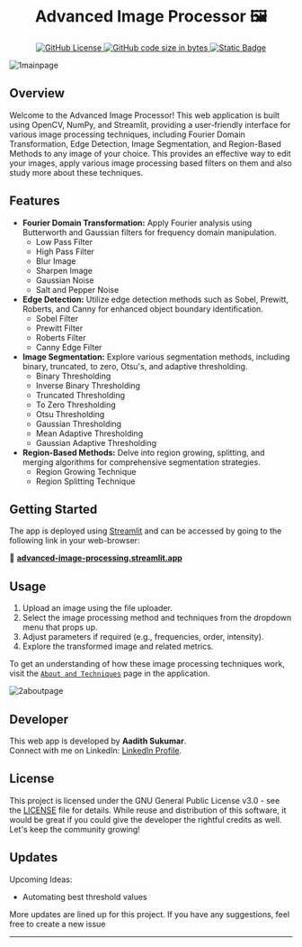 <h1 align='center'> Advanced Image Processor 🖼️</h1>

<div align="center">

  <a href="https://github.com/aadi1011/Advanced-Image-Processor/blob/main/LICENSE">
    <img src="https://img.shields.io/github/license/aadi1011/Advanced-Image-Processor" alt="GitHub License">
  </a>
  
  <a href="https://github.com/aadi1011/Advanced-Image-Processor/tree/main">
    <img src="https://img.shields.io/github/languages/code-size/aadi1011/Advanced-Image-Processor" alt="GitHub code size in bytes">
  </a>
  
  <a href="https://advanced-image-processing.streamlit.app/">
    <img src="https://img.shields.io/badge/View_On_Streamlit-S?logo=streamlit&labelColor=gray&color=yellow&link=advanced-image-processing.streamlit.app" alt="Static Badge">
  </a>

</div>


![1mainpage](https://github.com/aadi1011/Advanced-Image-Processor/assets/62766172/1e461c8e-6090-47be-80a3-980b8ca5dfe4)

## Overview

Welcome to the Advanced Image Processor! This web application is built using OpenCV, NumPy, and Streamlit, providing a user-friendly interface for various image processing techniques, including Fourier Domain Transformation, Edge Detection, Image Segmentation, and Region-Based Methods to any image of your choice. This provides an effective way to edit your images, apply various image processing based filters on them and also study more about these techniques.

## Features

- **Fourier Domain Transformation:** Apply Fourier analysis using Butterworth and Gaussian filters for frequency domain manipulation.
  - Low Pass Filter
  - High Pass Filter
  - Blur Image
  - Sharpen Image
  - Gaussian Noise
  - Salt and Pepper Noise 
- **Edge Detection:** Utilize edge detection methods such as Sobel, Prewitt, Roberts, and Canny for enhanced object boundary identification.
  - Sobel Filter
  - Prewitt Filter
  - Roberts Filter
  - Canny Edge Filter
- **Image Segmentation:** Explore various segmentation methods, including binary, truncated, to zero, Otsu's, and adaptive thresholding.
  - Binary Thresholding
  - Inverse Binary Thresholding
  - Truncated Thresholding
  - To Zero Thresholding
  - Otsu Thresholding
  - Gaussian Thresholding
  - Mean Adaptive Thresholding
  - Gaussian Adaptive Thresholding
- **Region-Based Methods:** Delve into region growing, splitting, and merging algorithms for comprehensive segmentation strategies.
  - Region Growing Technique
  - Region Splitting Technique 

## Getting Started

The app is deployed using [Streamlit](https://www.streamlit.io/) and can be accessed by going to the following link in your web-browser:

🔗 **[advanced-image-processing.streamlit.app](https://advanced-image-processing.streamlit.app/)**

## Usage

1. Upload an image using the file uploader.
2. Select the image processing method and techniques from the dropdown menu that props up.
3. Adjust parameters if required (e.g., frequencies, order, intensity).
4. Explore the transformed image and related metrics.

To get an understanding of how these image processing techniques work, visit the [`About and Techniques`](https://advanced-image-processing.streamlit.app/About_and_Techniques) page in the application.

![2aboutpage](https://github.com/aadi1011/Advanced-Image-Processor/assets/62766172/8e81337c-37bc-4f4b-ae57-877f68f353bd)


## Developer

This web app is developed by **Aadith Sukumar**. <br>
Connect with me on LinkedIn: [LinkedIn Profile](https://www.linkedin.com/in/aadith-sukumar).

## License

This project is licensed under the GNU General Public License v3.0 - see the [LICENSE](LICENSE) file for details. While reuse and distribution of this software, it would be great if you could give the developer the rightful credits as well. Let's keep the community growing!

## Updates

Upcoming Ideas:
  - Automating best threshold values
    
More updates are lined up for this project. If you have any suggestions, feel free to create a new issue

---

